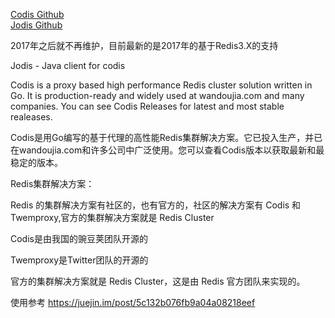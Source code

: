 [Codis Github](https://github.com/CodisLabs/codis)  
[Jodis Github](https://github.com/CodisLabs/jodis)  


2017年之后就不再维护，目前最新的是2017年的基于Redis3.X的支持


Jodis - Java client for codis


Codis is a proxy based high performance Redis cluster solution written in Go. It is production-ready and widely used at wandoujia.com and many companies. You can see Codis Releases for latest and most stable realeases.


Codis是用Go编写的基于代理的高性能Redis集群解决方案。它已投入生产，并已在wandoujia.com和许多公司中广泛使用。您可以查看Codis版本以获取最新和最稳定的版本。


Redis集群解决方案：

Redis 的集群解决方案有社区的，也有官方的，社区的解决方案有 Codis 和Twemproxy,官方的集群解决方案就是 Redis Cluster

Codis是由我国的豌豆荚团队开源的

Twemproxy是Twitter团队的开源的

官方的集群解决方案就是 Redis Cluster，这是由 Redis 官方团队来实现的。




使用参考
https://juejin.im/post/5c132b076fb9a04a08218eef


